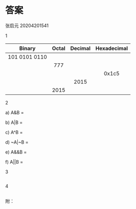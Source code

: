 # 答案

张启元 20204201541

1

| Binary | Octal | Decimal | Hexadecimal |
|:--------:|:-------:|:---------:|:-------------:|
|101 0101 0110| | | |
| | 777| | |
| | | |0x1c5|
| | |2015| |
| | 2015 | | |

2

a) A&B =

b) A|B = 

c) A^B = 

d) ~A|~B = 

e) A&&B = 

f) A||B = 

3

```C

```

4

```C

```

附：


